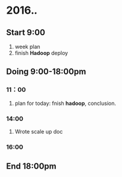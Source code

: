 # 2016.*.*

## Start 9:00

1. week plan
2. finish **Hadoop** deploy

## Doing 9:00-18:00pm

### 11：00

1. plan for today: fnish **hadoop**, conclusion.

### 14:00

1. Wrote scale up doc

### 16:00

## End 18:00pm
